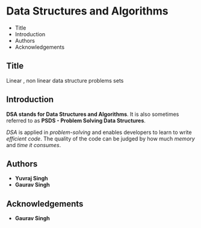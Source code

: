 # Data Structures and Algorithms
 
 - Title
 - Introduction
 - Authors
 - Acknowledgements


## Title

Linear , non linear data structure problems sets

## Introduction

**DSA stands for Data Structures and Algorithms**.
It is also sometimes referred to as **PSDS - Problem Solving Data Structures**. 

*DSA* is applied in *problem-solving* and enables developers to learn to write *efficient code*. The quality of the code can be judged by how much *memory* and *time it consumes*.

## Authors

 - **Yuvraj Singh**
 - **Gaurav Singh**

## Acknowledgements
 
 - **Gaurav Singh**
